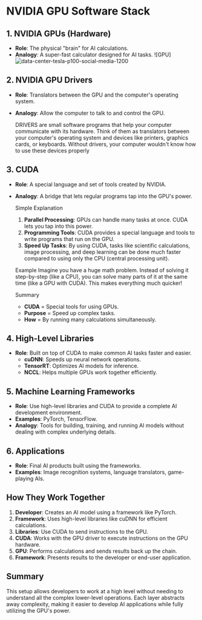 # NVIDIA GPU Software Stack

## 1. NVIDIA GPUs (Hardware)
- **Role**: The physical "brain" for AI calculations.
- **Analogy**: A super-fast calculator designed for AI tasks.
![GPU]![data-center-tesla-p100-social-media-1200](https://github.com/Warszawa1/GPUS/assets/48474962/d9e38721-3dc4-42f5-9df1-ecc7af126a7c)


## 2. NVIDIA GPU Drivers
- **Role**: Translators between the GPU and the computer's operating system.
- **Analogy**: Allow the computer to talk to and control the GPU.
  
  DRIVERS are small software programs that help your computer communicate with its hardware. Think of them as translators between your computer's operating system and devices like printers,
  graphics cards, or keyboards. Without drivers, your computer wouldn't know how to use these devices properly

## 3. CUDA
- **Role**: A special language and set of tools created by NVIDIA.
- **Analogy**: A bridge that lets regular programs tap into the GPU's power.
  
  Simple Explanation
    1. **Parallel Processing**: GPUs can handle many tasks at once. CUDA lets you tap into this power.
    2. **Programming Tools**: CUDA provides a special language and tools to write programs that run on the GPU.
    3. **Speed Up Tasks**: By using CUDA, tasks like scientific calculations, image processing, and deep learning can be done much faster compared to using only the CPU (central processing unit).

  Example
    Imagine you have a huge math problem. Instead of solving it step-by-step (like a CPU), you can solve many parts of it at the same time (like a GPU with CUDA). This makes everything much quicker!

  Summary
    - **CUDA** = Special tools for using GPUs.
    - **Purpose** = Speed up complex tasks.
    - **How** = By running many calculations simultaneously.


## 4. High-Level Libraries
- **Role**: Built on top of CUDA to make common AI tasks faster and easier.
  - **cuDNN**: Speeds up neural network operations.
  - **TensorRT**: Optimizes AI models for inference.
  - **NCCL**: Helps multiple GPUs work together efficiently.
    
## 5. Machine Learning Frameworks
- **Role**: Use high-level libraries and CUDA to provide a complete AI development environment.
- **Examples**: PyTorch, TensorFlow.
- **Analogy**: Tools for building, training, and running AI models without dealing with complex underlying details.

## 6. Applications
- **Role**: Final AI products built using the frameworks.
- **Examples**: Image recognition systems, language translators, game-playing AIs.

## How They Work Together
1. **Developer**: Creates an AI model using a framework like PyTorch.
2. **Framework**: Uses high-level libraries like cuDNN for efficient calculations.
3. **Libraries**: Use CUDA to send instructions to the GPU.
4. **CUDA**: Works with the GPU driver to execute instructions on the GPU hardware.
5. **GPU**: Performs calculations and sends results back up the chain.
6. **Framework**: Presents results to the developer or end-user application.


## Summary
This setup allows developers to work at a high level without needing to understand all the complex lower-level operations. Each layer abstracts away complexity, making it easier to develop AI applications while fully utilizing the GPU's power.


